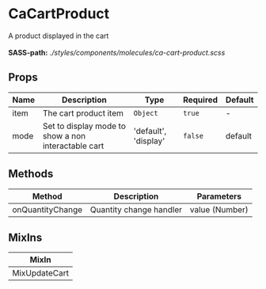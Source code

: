 # CaCartProduct

A product displayed in the cart<br><br> **SASS-path:** _./styles/components/molecules/ca-cart-product.scss_

## Props

<!-- @vuese:CaCartProduct:props:start -->
|Name|Description|Type|Required|Default|
|---|---|---|---|---|
|item|The cart product item|`Object`|`true`|-|
|mode|Set to display mode to show a non interactable cart|'default', 'display'|`false`|default|

<!-- @vuese:CaCartProduct:props:end -->


## Methods

<!-- @vuese:CaCartProduct:methods:start -->
|Method|Description|Parameters|
|---|---|---|
|onQuantityChange|Quantity change handler|value (Number)|

<!-- @vuese:CaCartProduct:methods:end -->


## MixIns

<!-- @vuese:CaCartProduct:mixIns:start -->
|MixIn|
|---|
|MixUpdateCart|

<!-- @vuese:CaCartProduct:mixIns:end -->


